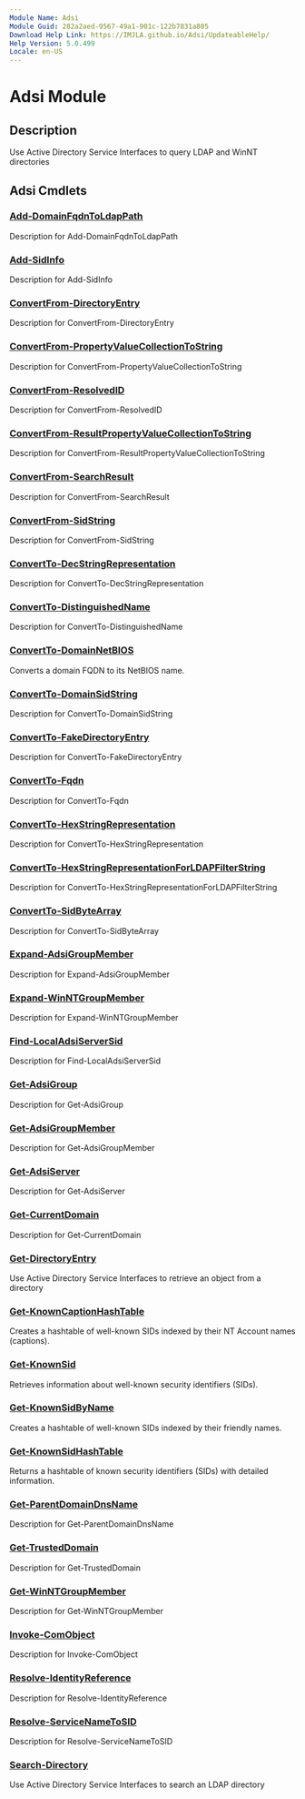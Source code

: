 ```yaml
---
Module Name: Adsi
Module Guid: 282a2aed-9567-49a1-901c-122b7831a805
Download Help Link: https://IMJLA.github.io/Adsi/UpdateableHelp/
Help Version: 5.0.499
Locale: en-US
---
```


# Adsi Module
## Description
Use Active Directory Service Interfaces to query LDAP and WinNT directories

## Adsi Cmdlets
### [Add-DomainFqdnToLdapPath](Add-DomainFqdnToLdapPath.md)
Description for Add-DomainFqdnToLdapPath

### [Add-SidInfo](Add-SidInfo.md)
Description for Add-SidInfo

### [ConvertFrom-DirectoryEntry](ConvertFrom-DirectoryEntry.md)
Description for ConvertFrom-DirectoryEntry

### [ConvertFrom-PropertyValueCollectionToString](ConvertFrom-PropertyValueCollectionToString.md)
Description for ConvertFrom-PropertyValueCollectionToString

### [ConvertFrom-ResolvedID](ConvertFrom-ResolvedID.md)
Description for ConvertFrom-ResolvedID

### [ConvertFrom-ResultPropertyValueCollectionToString](ConvertFrom-ResultPropertyValueCollectionToString.md)
Description for ConvertFrom-ResultPropertyValueCollectionToString

### [ConvertFrom-SearchResult](ConvertFrom-SearchResult.md)
Description for ConvertFrom-SearchResult

### [ConvertFrom-SidString](ConvertFrom-SidString.md)
Description for ConvertFrom-SidString

### [ConvertTo-DecStringRepresentation](ConvertTo-DecStringRepresentation.md)
Description for ConvertTo-DecStringRepresentation

### [ConvertTo-DistinguishedName](ConvertTo-DistinguishedName.md)
Description for ConvertTo-DistinguishedName

### [ConvertTo-DomainNetBIOS](ConvertTo-DomainNetBIOS.md)
Converts a domain FQDN to its NetBIOS name.



### [ConvertTo-DomainSidString](ConvertTo-DomainSidString.md)
Description for ConvertTo-DomainSidString

### [ConvertTo-FakeDirectoryEntry](ConvertTo-FakeDirectoryEntry.md)
Description for ConvertTo-FakeDirectoryEntry

### [ConvertTo-Fqdn](ConvertTo-Fqdn.md)
Description for ConvertTo-Fqdn

### [ConvertTo-HexStringRepresentation](ConvertTo-HexStringRepresentation.md)
Description for ConvertTo-HexStringRepresentation

### [ConvertTo-HexStringRepresentationForLDAPFilterString](ConvertTo-HexStringRepresentationForLDAPFilterString.md)
Description for ConvertTo-HexStringRepresentationForLDAPFilterString

### [ConvertTo-SidByteArray](ConvertTo-SidByteArray.md)
Description for ConvertTo-SidByteArray

### [Expand-AdsiGroupMember](Expand-AdsiGroupMember.md)
Description for Expand-AdsiGroupMember

### [Expand-WinNTGroupMember](Expand-WinNTGroupMember.md)
Description for Expand-WinNTGroupMember

### [Find-LocalAdsiServerSid](Find-LocalAdsiServerSid.md)
Description for Find-LocalAdsiServerSid

### [Get-AdsiGroup](Get-AdsiGroup.md)
Description for Get-AdsiGroup

### [Get-AdsiGroupMember](Get-AdsiGroupMember.md)
Description for Get-AdsiGroupMember

### [Get-AdsiServer](Get-AdsiServer.md)
Description for Get-AdsiServer

### [Get-CurrentDomain](Get-CurrentDomain.md)
Description for Get-CurrentDomain

### [Get-DirectoryEntry](Get-DirectoryEntry.md)
Use Active Directory Service Interfaces to retrieve an object from a directory


### [Get-KnownCaptionHashTable](Get-KnownCaptionHashTable.md)
Creates a hashtable of well-known SIDs indexed by their NT Account names (captions).


### [Get-KnownSid](Get-KnownSid.md)
Retrieves information about well-known security identifiers (SIDs).



### [Get-KnownSidByName](Get-KnownSidByName.md)
Creates a hashtable of well-known SIDs indexed by their friendly names.


### [Get-KnownSidHashTable](Get-KnownSidHashTable.md)
Returns a hashtable of known security identifiers (SIDs) with detailed information.



### [Get-ParentDomainDnsName](Get-ParentDomainDnsName.md)
Description for Get-ParentDomainDnsName

### [Get-TrustedDomain](Get-TrustedDomain.md)
Description for Get-TrustedDomain

### [Get-WinNTGroupMember](Get-WinNTGroupMember.md)
Description for Get-WinNTGroupMember

### [Invoke-ComObject](Invoke-ComObject.md)
Description for Invoke-ComObject

### [Resolve-IdentityReference](Resolve-IdentityReference.md)
Description for Resolve-IdentityReference

### [Resolve-ServiceNameToSID](Resolve-ServiceNameToSID.md)
Description for Resolve-ServiceNameToSID

### [Search-Directory](Search-Directory.md)
Use Active Directory Service Interfaces to search an LDAP directory



